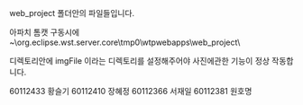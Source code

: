 web_project 폴더안의 파일들입니다.

아파치 톰캣 구동시에
~\org.eclipse.wst.server.core\tmp0\wtpwebapps\web_project\

디렉토리안에 imgFile 이라는 디렉토리를 설정해주어야
사진에관한 기능이 정상 작동합니다.

60112433 황슬기
60112410 장혜정
60112366 서재일
60112381 원호명
